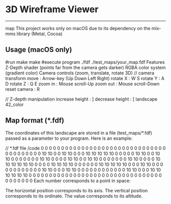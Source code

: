 # 3D Wireframe Viewer
---
map This project works only on macOS due to its dependency on the mlx-mms library (Metal, Cocoa)

## Usage (macOS only)
#run make
make
#execute program
./fdf ./test_maps/your_map.fdf
Features
Z-Depth shader (points far from the camera gets darker)
RGBA color system (gradient color)
Camera controls (zoom, translate, rotate 3D)
// camera transform
move            : Arrow-key (Up Down Left Right)
rotate X        : W S
rotate Y        : A D
rotate Z        : Q E
zoom in         : Mouse scroll-Up
zoom out        : Mouse scroll-Down
reset camera    : R

// Z-depth manipulation
increase height : ]
decrease height : [
landscape 42_color

## Map format (*.fdf)
The coordinates of this landscape are stored in a file (test_maps/*.fdf) passed as a parameter to your program. Here is an example:

// *.fdf file 
/code
0  0  0  0  0  0  0  0  0  0  0  0  0  0  0  0  0  0  0
0  0  0  0  0  0  0  0  0  0  0  0  0  0  0  0  0  0  0
0  0 10 10  0  0 10 10  0  0  0 10 10 10 10 10  0  0  0
0  0 10 10  0  0 10 10  0  0  0  0  0  0  0 10 10  0  0
0  0 10 10  0  0 10 10  0  0  0  0  0  0  0 10 10  0  0
0  0 10 10 10 10 10 10  0  0  0  0 10 10 10 10  0  0  0
0  0  0 10 10 10 10 10  0  0  0 10 10  0  0  0  0  0  0
0  0  0  0  0  0 10 10  0  0  0 10 10  0  0  0  0  0  0
0  0  0  0  0  0 10 10  0  0  0 10 10 10 10 10 10  0  0
0  0  0  0  0  0  0  0  0  0  0  0  0  0  0  0  0  0  0
0  0  0  0  0  0  0  0  0  0  0  0  0  0  0  0  0  0  0
Each number corresponds to a point in space:

The horizontal position corresponds to its axis.
The vertical position corresponds to its ordinate.
The value corresponds to its altitude.
